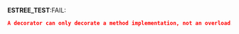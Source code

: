 __ESTREE_TEST__:FAIL:
```json
A decorator can only decorate a method implementation, not an overload.
```
